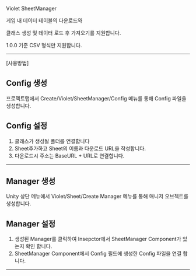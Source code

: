 Violet SheetManager

게임 내 데이터 테이블의 다운로드와

클래스 생성 및 데이터 로드 후 가져오기를 지원합니다.

1.0.0 기준 CSV 형식만 지원합니다. 

---
[사용방법]
## Config 생성
프로젝트탭에서 Create/Violet/SheetManager/Config 메뉴를 통해 Config 파일을 생성합니다.

## Config 설정

1. 클래스가 생성될 폴더를 연결합니다
2. Sheet추가하고 Sheet의 이름과 다운로드 URL을 작성합니다.
3. 다운로드시 주소는 BaseURL + URL로 연결합니다.

---

## Manager 생성

Unity 상단 메뉴에서 Violet/Sheet/Create Manager 메뉴를 통해 매니저 오브젝트를 생성합니다.

## Manager 설정

1. 생성된 Manager를 클릭하여 Insepctor에서 SheetManager Component가 있는지 확인 합니다.
2. SheetManager Component에서 Config 필드에 생성한 Config 파일을 연결 합니다.

---

